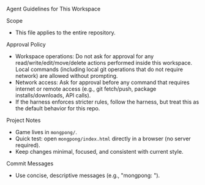 Agent Guidelines for This Workspace

Scope
- This file applies to the entire repository.

Approval Policy
- Workspace operations: Do not ask for approval for any read/write/edit/move/delete actions performed inside this workspace. Local commands (including local git operations that do not require network) are allowed without prompting.
- Network access: Ask for approval before any command that requires internet or remote access (e.g., git fetch/push, package installs/downloads, API calls).
- If the harness enforces stricter rules, follow the harness, but treat this as the default behavior for this repo.

Project Notes
- Game lives in `mongpong/`.
- Quick test: open `mongpong/index.html` directly in a browser (no server required).
- Keep changes minimal, focused, and consistent with current style.

Commit Messages
- Use concise, descriptive messages (e.g., "mongpong: <short summary>").

